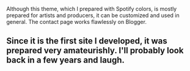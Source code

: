 Although this theme, which I prepared with Spotify colors, is mostly prepared for artists and producers, it can be customized and used in general.
The contact page works flawlessly on Blogger.

Since it is the first site I developed, it was prepared very amateurishly.
I'll probably look back in a few years and laugh.
-----------------------------------------------
